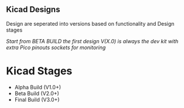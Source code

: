 ## Kicad Designs

Design are seperated into versions based on functionality and Design stages 

*Start from BETA BUILD the first design V(X.0) is always the dev kit with extra Pico pinouts sockets for monitoring*

# Kicad Stages
- Alpha Build (V1.0+)
- Beta Build (V2.0+)
- Final Build (V3.0+)
